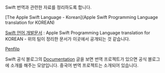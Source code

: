 Swift 번역과 관련한 자료를 정리하도록 합니다.

[The Apple Swift Language - Korean](Apple Swift Programming Language translation for KOREAN)

[Swift 언어 개발문서](http://swift.leantra.kr) : Apple Swift Programming Language translation for KOREAN - 위의 팀이 정리한 문서가 이곳에서 공개되는 것 같습니다.

[Penfilp](https://www.penflip.com)

Swift 공식 블로그의 [Documentation](https://swift.org/documentation/#the-swift-programming-language) 글을 보면 번역 프로젝트가 있으면 공식 블로그에 소개를 해주는 모양입니다. 중국어 번역 프로젝트는 소개되어 있습니다. 